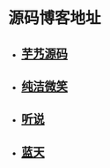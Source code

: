 # 源码博客地址	

- ## [芋艿源码](http://www.iocoder.cn/)

- ## [纯洁微笑](http://www.ityouknow.com/)

- ## [听说](https://tasaid.com/blog)

- ## [蓝天](http://blueskykong.com/archives/)

